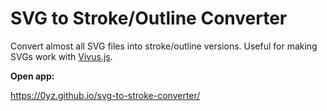 # SVG to Stroke/Outline Converter
Convert almost all SVG files into stroke/outline versions.
Useful for making SVGs work with [Vivus.js](https://maxwellito.github.io/vivus/).

**Open app:**

https://0yz.github.io/svg-to-stroke-converter/
